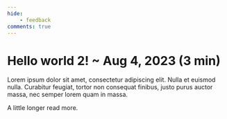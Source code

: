 ```yaml
---
hide:
    - feedback
comments: true
---
```



# Hello world 2! ~ Aug 4, 2023 (3 min)

Lorem ipsum dolor sit amet, consectetur adipiscing elit. Nulla et euismod
nulla. Curabitur feugiat, tortor non consequat finibus, justo purus auctor
massa, nec semper lorem quam in massa.

A little longer read more.